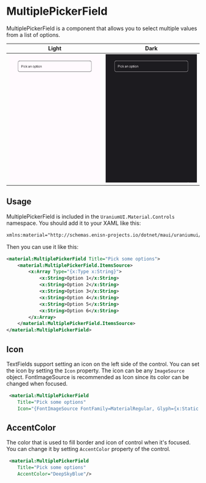 # MultiplePickerField
MultiplePickerField is a component that allows you to select multiple values from a list of options.

| Light | Dark |
| --- | --- |
| ![MAUI Multiple selection](../../../../images/multiplepickerfield-demo-light.gif) | ![MAUI Multiple selection](../../../../images/multiplepickerfield-demo-dark.gif) |


## Usage
MultiplePickerField is included in the `UraniumUI.Material.Controls` namespace. You should add it to your XAML like this:

```xml
xmlns:material="http://schemas.enisn-projects.io/dotnet/maui/uraniumui/material"
```

Then you can use it like this:

```xml
<material:MultiplePickerField Title="Pick some options">
    <material:MultiplePickerField.ItemsSource>
        <x:Array Type="{x:Type x:String}">
            <x:String>Option 1</x:String>
            <x:String>Option 2</x:String>
            <x:String>Option 3</x:String>
            <x:String>Option 4</x:String>
            <x:String>Option 5</x:String>
            <x:String>Option 6</x:String>
        </x:Array>
    </material:MultiplePickerField.ItemsSource>
</material:MultiplePickerField>
```

## Icon
TextFields support setting an icon on the left side of the control. You can set the icon by setting the `Icon` property. The icon can be any `ImageSource` object. FontImageSource is recommended as Icon since its color can be changed when focused.

```xml
 <material:MultiplePickerField
    Title="Pick some options"
    Icon="{FontImageSource FontFamily=MaterialRegular, Glyph={x:Static m:MaterialRegular.Email}}"/>
```

## AccentColor
The color that is used to fill border and icon of control when it's focused. You can change it by setting `AccentColor` property of the control.

```xml
 <material:MultiplePickerField
    Title="Pick some options"
    AccentColor="DeepSkyBlue"/>
```